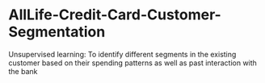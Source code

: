 # AllLife-Credit-Card-Customer-Segmentation
Unsupervised learning: To identify different segments in the existing customer based on their spending patterns as well as past interaction with the bank
